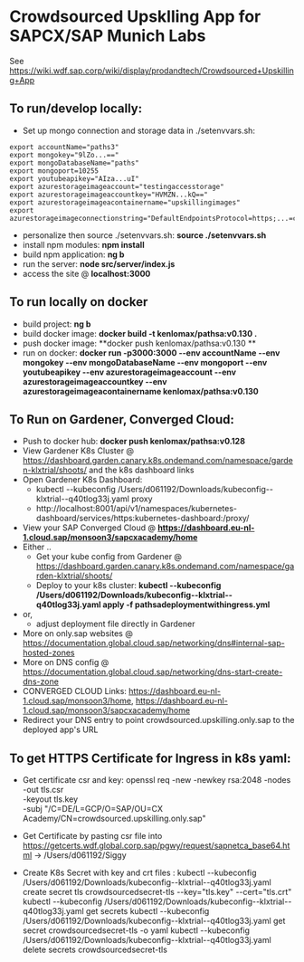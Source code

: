 Crowdsourced Upsklling App for SAPCX/SAP Munich Labs
=====
See https://wiki.wdf.sap.corp/wiki/display/prodandtech/Crowdsourced+Upskilling+App


## To run/develop locally:

- Set up mongo connection and storage data in ./setenvvars.sh:
```
export accountName="paths3"
export mongokey="9lZo...=="
export mongoDatabaseName="paths"
export mongoport=10255
export youtubeapikey="AIza...uI"
export azurestorageimageaccount="testingaccesstorage"
export azurestorageimageaccountkey="HVMZN...kQ=="
export azurestorageimageacontainername="upskillingimages"
export azurestorageimageconnectionstring="DefaultEndpointsProtocol=https;...=core.windows.net"
```
- personalize then source ./setenvvars.sh: **source ./setenvvars.sh**
- install npm modules: **npm install**
- build npm application: **ng b**
- run the server: **node src/server/index.js**
- access the site @ **localhost:3000**

## To run locally on docker
- build project: **ng b**
- build docker image: **docker build -t kenlomax/pathsa:v0.130 .**
- push docker image: **docker push kenlomax/pathsa:v0.130 **
- run on docker: **docker run -p3000:3000 --env accountName --env  mongokey --env mongoDatabaseName --env mongoport --env youtubeapikey --env  azurestorageimageaccount --env azurestorageimageaccountkey --env azurestorageimageacontainername kenlomax/pathsa:v0.130**

## To Run on Gardener, Converged Cloud:
- Push to docker hub: **docker push kenlomax/pathsa:v0.128**
- View Gardener K8s Cluster @ https://dashboard.garden.canary.k8s.ondemand.com/namespace/garden-klxtrial/shoots/ and the k8s dashboard links
- Open Gardener K8s Dashboard: 
  - kubectl --kubeconfig /Users/d061192/Downloads/kubeconfig--klxtrial--q40tlog33j.yaml  proxy
  - http://localhost:8001/api/v1/namespaces/kubernetes-dashboard/services/https:kubernetes-dashboard:/proxy/
- View your SAP Converged Cloud @ **https://dashboard.eu-nl-1.cloud.sap/monsoon3/sapcxacademy/home**
- Either ..
  - Get your kube config from Gardener @ https://dashboard.garden.canary.k8s.ondemand.com/namespace/garden-klxtrial/shoots/
  - Deploy to your k8s cluster: **kubectl --kubeconfig /Users/d061192/Downloads/kubeconfig--klxtrial--q40tlog33j.yaml  apply -f pathsadeploymentwithingress.yml**
- or, 
  - adjust deployment file directly in Gardener
- More on only.sap websites @ https://documentation.global.cloud.sap/networking/dns#internal-sap-hosted-zones
- More on DNS config @ https://documentation.global.cloud.sap/networking/dns-start-create-dns-zone
- CONVERGED CLOUD Links: https://dashboard.eu-nl-1.cloud.sap/monsoon3/home, https://dashboard.eu-nl-1.cloud.sap/monsoon3/sapcxacademy/home
- Redirect your DNS entry to point crowdsourced.upskilling.only.sap to the deployed app's URL


## To get HTTPS Certificate for Ingress in k8s yaml:
- Get certificate csr and key:
 openssl req -new -newkey rsa:2048 -nodes \
        -out tls.csr \
        -keyout tls.key \
        -subj "/C=DE/L=GCP/O=SAP/OU=CX Academy/CN=crowdsourced.upskilling.only.sap"

- Get Certificate by pasting csr file into  https://getcerts.wdf.global.corp.sap/pgwy/request/sapnetca_base64.html
-> /Users/d061192/Siggy
- Create K8s Secret with key and crt files :
kubectl  --kubeconfig /Users/d061192/Downloads/kubeconfig--klxtrial--q40tlog33j.yaml create secret tls crowdsourcedsecret-tls --key="tls.key" --cert="tls.crt"
kubectl --kubeconfig /Users/d061192/Downloads/kubeconfig--klxtrial--q40tlog33j.yaml get secrets 
kubectl --kubeconfig /Users/d061192/Downloads/kubeconfig--klxtrial--q40tlog33j.yaml get secret crowdsourcedsecret-tls -o yaml
kubectl --kubeconfig /Users/d061192/Downloads/kubeconfig--klxtrial--q40tlog33j.yaml delete secrets crowdsourcedsecret-tls


